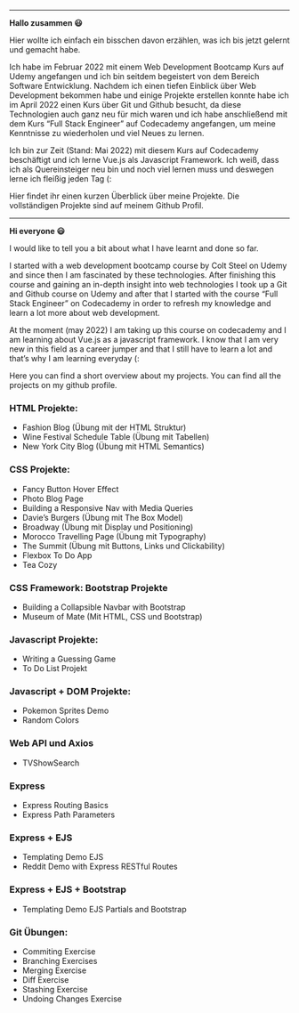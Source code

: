 <hr>
<p><strong>Hallo zusammen 😃</strong></p>
<p>Hier wollte ich einfach ein bisschen davon erzählen, was ich bis jetzt gelernt und gemacht habe.</p>
<p>Ich habe im Februar 2022 mit einem Web Development Bootcamp Kurs auf Udemy angefangen und ich bin seitdem begeistert von dem Bereich Software Entwicklung.
Nachdem ich einen tiefen Einblick über Web Development bekommen habe und einige Projekte erstellen konnte habe ich im April 2022 einen Kurs über Git und Github besucht, da diese Technologien auch ganz neu für mich waren und ich habe anschließend mit dem Kurs “Full Stack Engineer” auf Codecademy angefangen, um meine Kenntnisse zu wiederholen und viel Neues zu lernen.</p>
<p>Ich bin zur Zeit (Stand: Mai 2022) mit diesem Kurs auf Codecademy beschäftigt und ich lerne Vue.js als Javascript Framework. Ich weiß, dass ich als Quereinsteiger neu bin und noch viel lernen muss und deswegen lerne ich fleißig jeden Tag (:</p>

<p>Hier findet ihr einen kurzen Überblick über meine Projekte. Die vollständigen Projekte sind auf meinem Github Profil.</p>

<hr>
<p><strong>Hi everyone 😃</strong></p>
<p>I would like to tell you a bit about what I have learnt and done so far.</p>
<p>I started with a web development bootcamp course by Colt Steel on Udemy and since then I am fascinated by these technologies.
After finishing this course and gaining an in-depth insight into web technologies I took up a Git and Github course on Udemy and after that I started with the course “Full Stack Engineer” on Codecademy in order to refresh my knowledge and learn a lot more about web development.</p>
<p>At the moment (may 2022) I am taking up this course on codecademy and I am learning about Vue.js as a javascript framework. I know that I am very new in this field as a career jumper and that I still have to learn a lot and that’s why I am learning everyday (:</p>
<p>Here you can find a short overview about my projects. You can find all the projects on my github profile.</p>

<h3>HTML Projekte:</h3>
<ul>
<li>Fashion Blog (Übung mit der HTML Struktur)</li>
<li>Wine Festival Schedule Table (Übung mit Tabellen)</li>
<li>New York City Blog (Übung mit HTML Semantics)</li>
</ul>
<h3>CSS Projekte:</h3>
<ul>
<li>Fancy Button Hover Effect</li>
<li>Photo Blog Page</li>
<li>Building a Responsive Nav with Media Queries</li>
<li>Davie’s Burgers (Übung mit The Box Model)</li>
<li>Broadway (Übung mit Display und Positioning)</li>
<li>Morocco Travelling Page (Übung mit Typography)</li>
<li>The Summit (Übung mit Buttons, Links und Clickability)</li>
<li>Flexbox To Do App</li> 
<li>Tea Cozy</li> 
</ul>
<h3>CSS Framework: Bootstrap Projekte</h3>
<ul>
<li>Building a Collapsible Navbar with Bootstrap</li>
<li>Museum of Mate (Mit HTML, CSS und Bootstrap)</li>
</ul>
<h3>Javascript Projekte:</h3>
<ul>
<li>Writing a Guessing Game</li>
<li>To Do List Projekt</li>
</ul>
<h3>Javascript + DOM Projekte:</h3>
<ul>
<li>Pokemon Sprites Demo</li>
<li>Random Colors</li>
</ul>
<h3>Web API und Axios</h3>
<ul>
<li>TVShowSearch</li>
</ul>
<h3>Express</h3>
<ul>
  <li>Express Routing Basics</li>
  <li>Express Path Parameters</li>
</ul>
<h3>Express + EJS</h3>
<ul>
  <li>Templating Demo EJS</li>
  <li>Reddit Demo with Express RESTful Routes</li>
</ul>
<h3>Express + EJS + Bootstrap</h3>
<ul>
  <li>Templating Demo EJS Partials and Bootstrap </li>
  </ul>
<h3>Git Übungen:</h3>
<ul>
<li>Commiting Exercise</li>
<li>Branching Exercises</li>
<li>Merging Exercise</li>
<li>Diff Exercise</li>
<li>Stashing Exercise</li>
<li>Undoing Changes Exercise</li>
</ul>
